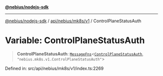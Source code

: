 [**@nebius/nodejs-sdk**](../../../../../README.md)

***

[@nebius/nodejs-sdk](../../../../../README.md) / [api/nebius/mk8s/v1](../README.md) / ControlPlaneStatusAuth

# Variable: ControlPlaneStatusAuth

> **ControlPlaneStatusAuth**: [`MessageFns`](../../../../../runtime/protos/core/interfaces/MessageFns.md)\<[`ControlPlaneStatusAuth`](../interfaces/ControlPlaneStatusAuth.md), `"nebius.mk8s.v1.ControlPlaneStatusAuth"`\>

Defined in: src/api/nebius/mk8s/v1/index.ts:2269
